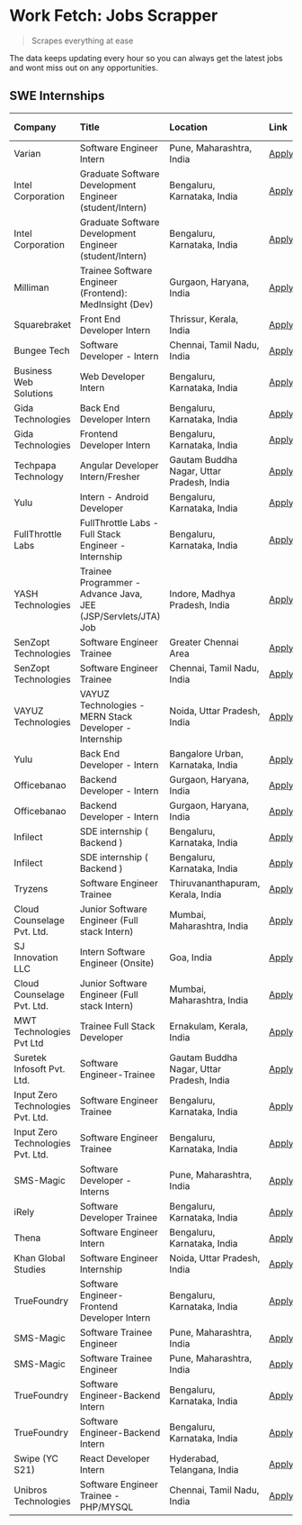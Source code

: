 # Work Fetch: Jobs Scrapper
> Scrapes everything at ease

The data keeps updating every hour so you can always get the latest jobs and wont miss out on any opportunities.

## SWE Internships
<!--START_SECTION:workfetch-->
| Company                           | Title                                                         | Location                                  | Link                                                                                                                                                                                                                                                                              | Date Posted   |
|:----------------------------------|:--------------------------------------------------------------|:------------------------------------------|:----------------------------------------------------------------------------------------------------------------------------------------------------------------------------------------------------------------------------------------------------------------------------------|:--------------|
| Varian                            | Software Engineer Intern                                      | Pune, Maharashtra, India                  | [Apply](https://in.linkedin.com/jobs/view/software-engineer-intern-at-varian-3845773362?position=49&pageNum=0&refId=G91hwxiu9jME1o%2FnHSuGuA%3D%3D&trackingId=fjTDam9WYrgYthaxmzRaGA%3D%3D&trk=public_jobs_jserp-result_search-card)                                              | 2024-03-04    |
| Intel Corporation                 | Graduate Software Development Engineer (student/Intern)       | Bengaluru, Karnataka, India               | [Apply](https://in.linkedin.com/jobs/view/graduate-software-development-engineer-student-intern-at-intel-corporation-3844158226?position=35&pageNum=0&refId=G91hwxiu9jME1o%2FnHSuGuA%3D%3D&trackingId=VDjKZzznxhloBUz4rBaQGw%3D%3D&trk=public_jobs_jserp-result_search-card)      | 2024-03-02    |
| Intel Corporation                 | Graduate Software Development Engineer (student/Intern)       | Bengaluru, Karnataka, India               | [Apply](https://in.linkedin.com/jobs/view/graduate-software-development-engineer-student-intern-at-intel-corporation-3844158226?position=10&pageNum=2&refId=b083lYPEoS2KkvbTCk56Xw%3D%3D&trackingId=b9C8vS5EgEqS%2FDdDGLmLrw%3D%3D&trk=public_jobs_jserp-result_search-card)      | 2024-03-02    |
| Milliman                          | Trainee Software Engineer (Frontend): MedInsight (Dev)        | Gurgaon, Haryana, India                   | [Apply](https://in.linkedin.com/jobs/view/trainee-software-engineer-frontend-medinsight-dev-at-milliman-3792874280?position=6&pageNum=0&refId=G91hwxiu9jME1o%2FnHSuGuA%3D%3D&trackingId=AK2HkSZNRFiC2Mz0inRReg%3D%3D&trk=public_jobs_jserp-result_search-card)                    | 2024-03-01    |
| Squarebraket                      | Front End Developer Intern                                    | Thrissur, Kerala, India                   | [Apply](https://in.linkedin.com/jobs/view/front-end-developer-intern-at-squarebraket-3838541191?position=16&pageNum=0&refId=G91hwxiu9jME1o%2FnHSuGuA%3D%3D&trackingId=LuHJSE8W1WIh2K6e4pPlgA%3D%3D&trk=public_jobs_jserp-result_search-card)                                      | 2024-02-29    |
| Bungee Tech                       | Software Developer - Intern                                   | Chennai, Tamil Nadu, India                | [Apply](https://in.linkedin.com/jobs/view/software-developer-intern-at-bungee-tech-3842220746?position=58&pageNum=0&refId=G91hwxiu9jME1o%2FnHSuGuA%3D%3D&trackingId=wd%2F7PcqqOTSZv7BcNNR8HA%3D%3D&trk=public_jobs_jserp-result_search-card)                                      | 2024-02-28    |
| Business Web Solutions            | Web Developer Intern                                          | Bengaluru, Karnataka, India               | [Apply](https://in.linkedin.com/jobs/view/web-developer-intern-at-business-web-solutions-3839906144?position=21&pageNum=0&refId=G91hwxiu9jME1o%2FnHSuGuA%3D%3D&trackingId=6PB6fPLKlKHaCDKIoe7log%3D%3D&trk=public_jobs_jserp-result_search-card)                                  | 2024-02-26    |
| Gida Technologies                 | Back End Developer Intern                                     | Bengaluru, Karnataka, India               | [Apply](https://in.linkedin.com/jobs/view/back-end-developer-intern-at-gida-technologies-3836849295?position=57&pageNum=0&refId=G91hwxiu9jME1o%2FnHSuGuA%3D%3D&trackingId=zOhOtq1ZPeHqVu77wzKNHA%3D%3D&trk=public_jobs_jserp-result_search-card)                                  | 2024-02-23    |
| Gida Technologies                 | Frontend Developer Intern                                     | Bengaluru, Karnataka, India               | [Apply](https://in.linkedin.com/jobs/view/frontend-developer-intern-at-gida-technologies-3836040945?position=18&pageNum=0&refId=G91hwxiu9jME1o%2FnHSuGuA%3D%3D&trackingId=53DmSY0P0glcsqncz0LnHg%3D%3D&trk=public_jobs_jserp-result_search-card)                                  | 2024-02-21    |
| Techpapa Technology               | Angular Developer Intern/Fresher                              | Gautam Buddha Nagar, Uttar Pradesh, India | [Apply](https://in.linkedin.com/jobs/view/angular-developer-intern-fresher-at-techpapa-technology-3834305862?position=56&pageNum=0&refId=G91hwxiu9jME1o%2FnHSuGuA%3D%3D&trackingId=NXy2NKRbitLrA03aT8I0zg%3D%3D&trk=public_jobs_jserp-result_search-card)                         | 2024-02-20    |
| Yulu                              | Intern - Android Developer                                    | Bengaluru, Karnataka, India               | [Apply](https://in.linkedin.com/jobs/view/intern-android-developer-at-yulu-3834459982?position=54&pageNum=0&refId=G91hwxiu9jME1o%2FnHSuGuA%3D%3D&trackingId=3sPrIXpzParLMwPwdILk1Q%3D%3D&trk=public_jobs_jserp-result_search-card)                                                | 2024-02-19    |
| FullThrottle Labs                 | FullThrottle Labs - Full Stack Engineer - Internship          | Bengaluru, Karnataka, India               | [Apply](https://in.linkedin.com/jobs/view/fullthrottle-labs-full-stack-engineer-internship-at-fullthrottle-labs-3829636016?position=53&pageNum=0&refId=G91hwxiu9jME1o%2FnHSuGuA%3D%3D&trackingId=Ui8Umz9Qr8K9rxT%2BLa9eZg%3D%3D&trk=public_jobs_jserp-result_search-card)         | 2024-02-17    |
| YASH Technologies                 | Trainee Programmer - Advance Java, JEE (JSP/Servlets/JTA) Job | Indore, Madhya Pradesh, India             | [Apply](https://in.linkedin.com/jobs/view/trainee-programmer-advance-java-jee-jsp-servlets-jta-job-at-yash-technologies-3811759183?position=17&pageNum=0&refId=G91hwxiu9jME1o%2FnHSuGuA%3D%3D&trackingId=38Uylwz3E9iDbMyIHa%2FnQg%3D%3D&trk=public_jobs_jserp-result_search-card) | 2024-02-13    |
| SenZopt Technologies              | Software Engineer Trainee                                     | Greater Chennai Area                      | [Apply](https://in.linkedin.com/jobs/view/software-engineer-trainee-at-senzopt-technologies-3827688781?position=37&pageNum=0&refId=G91hwxiu9jME1o%2FnHSuGuA%3D%3D&trackingId=kWGacGLAwf1RDRtwoSL%2Byw%3D%3D&trk=public_jobs_jserp-result_search-card)                             | 2024-02-12    |
| SenZopt Technologies              | Software Engineer Trainee                                     | Chennai, Tamil Nadu, India                | [Apply](https://in.linkedin.com/jobs/view/software-engineer-trainee-at-senzopt-technologies-3827686880?position=47&pageNum=0&refId=G91hwxiu9jME1o%2FnHSuGuA%3D%3D&trackingId=Ax8a4SaNhCB8ITqGMTziaA%3D%3D&trk=public_jobs_jserp-result_search-card)                               | 2024-02-12    |
| VAYUZ Technologies                | VAYUZ Technologies - MERN Stack Developer - Internship        | Noida, Uttar Pradesh, India               | [Apply](https://in.linkedin.com/jobs/view/vayuz-technologies-mern-stack-developer-internship-at-vayuz-technologies-3822619356?position=59&pageNum=0&refId=G91hwxiu9jME1o%2FnHSuGuA%3D%3D&trackingId=0wt7BnttNAW3N2iRTFQdMQ%3D%3D&trk=public_jobs_jserp-result_search-card)        | 2024-02-10    |
| Yulu                              | Back End Developer - Intern                                   | Bangalore Urban, Karnataka, India         | [Apply](https://in.linkedin.com/jobs/view/back-end-developer-intern-at-yulu-3821682220?position=8&pageNum=0&refId=G91hwxiu9jME1o%2FnHSuGuA%3D%3D&trackingId=1MgjKLaXGnStkEmRgqcWmg%3D%3D&trk=public_jobs_jserp-result_search-card)                                                | 2024-02-04    |
| Officebanao                       | Backend Developer - Intern                                    | Gurgaon, Haryana, India                   | [Apply](https://in.linkedin.com/jobs/view/backend-developer-intern-at-officebanao-3814263731?position=26&pageNum=0&refId=G91hwxiu9jME1o%2FnHSuGuA%3D%3D&trackingId=nc6VmFzIQc7SBIYH2rwyxg%3D%3D&trk=public_jobs_jserp-result_search-card)                                         | 2024-01-31    |
| Officebanao                       | Backend Developer - Intern                                    | Gurgaon, Haryana, India                   | [Apply](https://in.linkedin.com/jobs/view/backend-developer-intern-at-officebanao-3814263731?position=1&pageNum=2&refId=b083lYPEoS2KkvbTCk56Xw%3D%3D&trackingId=jPfi5AZIC6UIwavkCrWpgA%3D%3D&trk=public_jobs_jserp-result_search-card)                                            | 2024-01-31    |
| Infilect                          | SDE internship ( Backend )                                    | Bengaluru, Karnataka, India               | [Apply](https://in.linkedin.com/jobs/view/sde-internship-backend-at-infilect-3815120558?position=27&pageNum=0&refId=G91hwxiu9jME1o%2FnHSuGuA%3D%3D&trackingId=hRVuzudCaBssS1vFHz35Pw%3D%3D&trk=public_jobs_jserp-result_search-card)                                              | 2024-01-25    |
| Infilect                          | SDE internship ( Backend )                                    | Bengaluru, Karnataka, India               | [Apply](https://in.linkedin.com/jobs/view/sde-internship-backend-at-infilect-3815120558?position=2&pageNum=2&refId=b083lYPEoS2KkvbTCk56Xw%3D%3D&trackingId=erqNh6Or5a2aeCD3U892Dg%3D%3D&trk=public_jobs_jserp-result_search-card)                                                 | 2024-01-25    |
| Tryzens                           | Software Engineer Trainee                                     | Thiruvananthapuram, Kerala, India         | [Apply](https://in.linkedin.com/jobs/view/software-engineer-trainee-at-tryzens-3809363491?position=39&pageNum=0&refId=G91hwxiu9jME1o%2FnHSuGuA%3D%3D&trackingId=iwZB8baDh%2BnkNgD8IhejOQ%3D%3D&trk=public_jobs_jserp-result_search-card)                                          | 2024-01-18    |
| Cloud Counselage Pvt. Ltd.        | Junior Software Engineer (Full stack Intern)                  | Mumbai, Maharashtra, India                | [Apply](https://in.linkedin.com/jobs/view/junior-software-engineer-full-stack-intern-at-cloud-counselage-pvt-ltd-3803132814?position=28&pageNum=0&refId=G91hwxiu9jME1o%2FnHSuGuA%3D%3D&trackingId=onEmuqhn9fbjxp8c9HnCcw%3D%3D&trk=public_jobs_jserp-result_search-card)          | 2024-01-11    |
| SJ Innovation LLC                 | Intern Software Engineer (Onsite)                             | Goa, India                                | [Apply](https://in.linkedin.com/jobs/view/intern-software-engineer-onsite-at-sj-innovation-llc-3799959011?position=43&pageNum=0&refId=G91hwxiu9jME1o%2FnHSuGuA%3D%3D&trackingId=orWHz8%2FLQ%2FIjQKatvJZSzQ%3D%3D&trk=public_jobs_jserp-result_search-card)                        | 2024-01-11    |
| Cloud Counselage Pvt. Ltd.        | Junior Software Engineer (Full stack Intern)                  | Mumbai, Maharashtra, India                | [Apply](https://in.linkedin.com/jobs/view/junior-software-engineer-full-stack-intern-at-cloud-counselage-pvt-ltd-3803132814?position=3&pageNum=2&refId=b083lYPEoS2KkvbTCk56Xw%3D%3D&trackingId=PZtm5oQK0N1XmFqU%2FuACOw%3D%3D&trk=public_jobs_jserp-result_search-card)           | 2024-01-11    |
| MWT Technologies Pvt Ltd          | Trainee Full Stack Developer                                  | Ernakulam, Kerala, India                  | [Apply](https://in.linkedin.com/jobs/view/trainee-full-stack-developer-at-mwt-technologies-pvt-ltd-3800921715?position=5&pageNum=0&refId=G91hwxiu9jME1o%2FnHSuGuA%3D%3D&trackingId=aBUUlfaqgH82Z9jnZmO5vw%3D%3D&trk=public_jobs_jserp-result_search-card)                         | 2024-01-09    |
| Suretek Infosoft Pvt. Ltd.        | Software Engineer-Trainee                                     | Gautam Buddha Nagar, Uttar Pradesh, India | [Apply](https://in.linkedin.com/jobs/view/software-engineer-trainee-at-suretek-infosoft-pvt-ltd-3800934643?position=23&pageNum=0&refId=G91hwxiu9jME1o%2FnHSuGuA%3D%3D&trackingId=RCcZSqpaDBdy47jano%2BTqA%3D%3D&trk=public_jobs_jserp-result_search-card)                         | 2024-01-09    |
| Input Zero Technologies Pvt. Ltd. | Software Engineer Trainee                                     | Bengaluru, Karnataka, India               | [Apply](https://in.linkedin.com/jobs/view/software-engineer-trainee-at-input-zero-technologies-pvt-ltd-3800927643?position=34&pageNum=0&refId=G91hwxiu9jME1o%2FnHSuGuA%3D%3D&trackingId=1hme4AeBKXI8%2FTvzgpd58g%3D%3D&trk=public_jobs_jserp-result_search-card)                  | 2024-01-09    |
| Input Zero Technologies Pvt. Ltd. | Software Engineer Trainee                                     | Bengaluru, Karnataka, India               | [Apply](https://in.linkedin.com/jobs/view/software-engineer-trainee-at-input-zero-technologies-pvt-ltd-3800927643?position=9&pageNum=2&refId=b083lYPEoS2KkvbTCk56Xw%3D%3D&trackingId=FUto8qn7fa80U4lEbVX3Ow%3D%3D&trk=public_jobs_jserp-result_search-card)                       | 2024-01-09    |
| SMS-Magic                         | Software Developer -Interns                                   | Pune, Maharashtra, India                  | [Apply](https://in.linkedin.com/jobs/view/software-developer-interns-at-sms-magic-3799485343?position=38&pageNum=0&refId=G91hwxiu9jME1o%2FnHSuGuA%3D%3D&trackingId=KO%2BnSIMGuT3ENSebkXeNGg%3D%3D&trk=public_jobs_jserp-result_search-card)                                       | 2024-01-05    |
| iRely                             | Software Developer Trainee                                    | Bengaluru, Karnataka, India               | [Apply](https://in.linkedin.com/jobs/view/software-developer-trainee-at-irely-3801577534?position=12&pageNum=0&refId=G91hwxiu9jME1o%2FnHSuGuA%3D%3D&trackingId=yD%2F12Ck5YHmn71y4dg%2BNCQ%3D%3D&trk=public_jobs_jserp-result_search-card)                                         | 2023-12-22    |
| Thena                             | Software Engineer Intern                                      | Bengaluru, Karnataka, India               | [Apply](https://in.linkedin.com/jobs/view/software-engineer-intern-at-thena-3778731751?position=14&pageNum=0&refId=G91hwxiu9jME1o%2FnHSuGuA%3D%3D&trackingId=X2eddd3gp3xxQl32lSLz%2Fw%3D%3D&trk=public_jobs_jserp-result_search-card)                                             | 2023-12-05    |
| Khan Global Studies               | Software Engineer Internship                                  | Noida, Uttar Pradesh, India               | [Apply](https://in.linkedin.com/jobs/view/software-engineer-internship-at-khan-global-studies-3766942197?position=51&pageNum=0&refId=G91hwxiu9jME1o%2FnHSuGuA%3D%3D&trackingId=nCq8UXcub8dRCAtwLmUsFw%3D%3D&trk=public_jobs_jserp-result_search-card)                             | 2023-11-27    |
| TrueFoundry                       | Software Engineer- Frontend Developer Intern                  | Bengaluru, Karnataka, India               | [Apply](https://in.linkedin.com/jobs/view/software-engineer-frontend-developer-intern-at-truefoundry-3790095058?position=13&pageNum=0&refId=G91hwxiu9jME1o%2FnHSuGuA%3D%3D&trackingId=zsKLoeV%2BiFSM0%2FrgYONLMg%3D%3D&trk=public_jobs_jserp-result_search-card)                  | 2023-11-24    |
| SMS-Magic                         | Software Trainee Engineer                                     | Pune, Maharashtra, India                  | [Apply](https://in.linkedin.com/jobs/view/software-trainee-engineer-at-sms-magic-3761409781?position=30&pageNum=0&refId=G91hwxiu9jME1o%2FnHSuGuA%3D%3D&trackingId=JNTIMhKlQmBzdn7QDOzICw%3D%3D&trk=public_jobs_jserp-result_search-card)                                          | 2023-11-16    |
| SMS-Magic                         | Software Trainee Engineer                                     | Pune, Maharashtra, India                  | [Apply](https://in.linkedin.com/jobs/view/software-trainee-engineer-at-sms-magic-3761409781?position=5&pageNum=2&refId=b083lYPEoS2KkvbTCk56Xw%3D%3D&trackingId=Nf2LL8vfDza1vcPZOm30jQ%3D%3D&trk=public_jobs_jserp-result_search-card)                                             | 2023-11-16    |
| TrueFoundry                       | Software Engineer-Backend Intern                              | Bengaluru, Karnataka, India               | [Apply](https://in.linkedin.com/jobs/view/software-engineer-backend-intern-at-truefoundry-3779508170?position=32&pageNum=0&refId=G91hwxiu9jME1o%2FnHSuGuA%3D%3D&trackingId=c0xO%2F8qrhA%2Fl9LWAfK55dQ%3D%3D&trk=public_jobs_jserp-result_search-card)                             | 2023-11-10    |
| TrueFoundry                       | Software Engineer-Backend Intern                              | Bengaluru, Karnataka, India               | [Apply](https://in.linkedin.com/jobs/view/software-engineer-backend-intern-at-truefoundry-3779508170?position=7&pageNum=2&refId=b083lYPEoS2KkvbTCk56Xw%3D%3D&trackingId=wJWWzveG8lM9FX3jEIiItA%3D%3D&trk=public_jobs_jserp-result_search-card)                                    | 2023-11-10    |
| Swipe (YC S21)                    | React Developer Intern                                        | Hyderabad, Telangana, India               | [Apply](https://in.linkedin.com/jobs/view/react-developer-intern-at-swipe-yc-s21-3737600089?position=15&pageNum=0&refId=G91hwxiu9jME1o%2FnHSuGuA%3D%3D&trackingId=pKEXw00vmFhyBuP7mQLPFw%3D%3D&trk=public_jobs_jserp-result_search-card)                                          | 2023-10-13    |
| Unibros Technologies              | Software Engineer Trainee - PHP/MYSQL                         | Chennai, Tamil Nadu, India                | [Apply](https://in.linkedin.com/jobs/view/software-engineer-trainee-php-mysql-at-unibros-technologies-3656599241?position=40&pageNum=0&refId=G91hwxiu9jME1o%2FnHSuGuA%3D%3D&trackingId=bvCiZ4CytbFaQsKGnNieYA%3D%3D&trk=public_jobs_jserp-result_search-card)                     | 2023-06-12    |
<!--END_SECTION:workfetch-->
